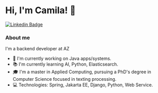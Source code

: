 # Hi, I'm Camila! :metal:

[![Linkedin Badge](https://img.shields.io/badge/-LinkedIn-blue?style=flat-square&logo=Linkedin&logoColor=white&link=https://www.linkedin.com/in/fagnerpsantos/)](https://www.linkedin.com/in/camila-andrade-santos/)

### About me

I'm a backend developer at AZ

- :briefcase:  I'm currently working on Java apps/systems.
- :books: I'm currently learning AI, Python, Elasticsearch.
- :mortar_board: I'm a master in Applied Computing, pursuing a PhD's degree in Computer Science focused in texting processing.
- :computer: Technologies: Spring, Jakarta EE, Django, Python, Web Service.